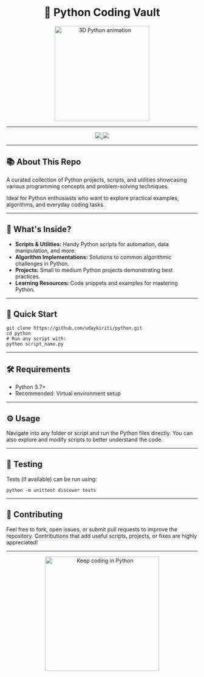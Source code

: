 <h1 align="center">🐍 Python Coding Vault</h1>

<p align="center">
  <img src="https://media.giphy.com/media/l0MYt5jPR6QX5pnqM/giphy.gif" width="250" alt="3D Python animation" />
</p>

---

<p align="center">
  <a href="https://github.com/udaykiriti/python">
    <img src="https://img.shields.io/badge/View%20on-GitHub-24292e?style=for-the-badge&logo=github" />
  </a>
  <a href="#-quick-start">
    <img src="https://img.shields.io/badge/Explore%20Repo-Start%20Here-007acc?style=for-the-badge" />
  </a>
</p>

---

<h2>📚 About This Repo</h2>

<p>
  A curated collection of Python projects, scripts, and utilities showcasing various programming concepts and problem-solving techniques.
</p>

<p>
  Ideal for Python enthusiasts who want to explore practical examples, algorithms, and everyday coding tasks.
</p>

---

<h2>📂 What's Inside?</h2>

<ul>
  <li><strong>Scripts & Utilities:</strong> Handy Python scripts for automation, data manipulation, and more.</li>
  <li><strong>Algorithm Implementations:</strong> Solutions to common algorithmic challenges in Python.</li>
  <li><strong>Projects:</strong> Small to medium Python projects demonstrating best practices.</li>
  <li><strong>Learning Resources:</strong> Code snippets and examples for mastering Python.</li>
</ul>

---

<h2>🚀 Quick Start</h2>

<pre><code>git clone https://github.com/udaykiriti/python.git
cd python
# Run any script with:
python script_name.py
</code></pre>

---

<h2>🛠️ Requirements</h2>

<ul>
  <li>Python 3.7+</li>
  <li>Recommended: Virtual environment setup</li>
</ul>

---

<h2>⚙️ Usage</h2>

<p>
  Navigate into any folder or script and run the Python files directly. You can also explore and modify scripts to better understand the code.
</p>

---

<h2>🧪 Testing</h2>

<p>Tests (if available) can be run using:</p>

<pre><code>python -m unittest discover tests</code></pre>

---

<h2>📢 Contributing</h2>

<p>Feel free to fork, open issues, or submit pull requests to improve the repository. Contributions that add useful scripts, projects, or fixes are highly appreciated!</p>

---

<p align="center">
  <img src="https://media.giphy.com/media/xT0xeJpnrWC4XWblEk/giphy.gif" width="300" alt="Keep coding in Python" />
</p>
